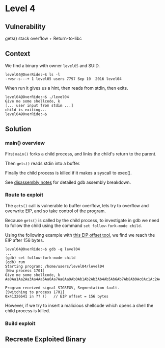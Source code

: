 # Level 4

## Vulnerability

gets() stack overflow + Return-to-libc

## Context

We find a binary with owner ```level05``` and SUID.
```
level04@OverRide:~$ ls -l
-rwsr-s---+ 1 level05 users 7797 Sep 10  2016 level04
```

When run it gives us a hint, then reads from stdin, then exits.
```
level04@OverRide:~$ ./level04
Give me some shellcode, k
[... user input from stdin ...]
child is exiting...
level04@OverRide:~$
```

## Solution

### main() overview

First ```main()``` forks a child process, and links the child's return to the parent.

Then ```gets()``` reads stdin into a buffer.

Finally the child process is killed if it makes a syscall to exec().

See [disassembly notes](https://github.com/anyashuka/Override/blob/main/level04/Ressources/disassembly_notes.md) for detailed gdb assembly breakdown.

### Route to exploit

The ```gets()``` call is vulnerable to buffer overflow, lets try to overflow and overwrite EIP, and so take control of the program.

Because ```gets()``` is called by the child process, to investigate in gdb we need to follow the child using the command ```set follow-fork-mode child```.

Using the following example with [this EIP offset tool](https://projects.jason-rush.com/tools/buffer-overflow-eip-offset-string-generator/), we find we reach the EIP after 156 bytes.
```
level04@OverRide:~$ gdb -q level04
...
(gdb) set follow-fork-mode child
(gdb) run
Starting program: /home/users/level04/level04
[New process 1701]
Give me some shellcode, k
Aa0Aa1Aa2Aa3Aa4Aa5Aa6Aa7Aa8Aa9Ab0Ab1Ab2Ab3Ab4Ab5Ab6Ab7Ab8Ab9Ac0Ac1Ac2Ac3Ac4Ac5Ac6Ac7Ac8Ac9Ad0Ad1Ad2Ad3Ad4Ad5Ad6Ad7Ad8Ad9Ae0Ae1Ae2Ae3Ae4Ae5Ae6Ae7Ae8Ae9Af0Af1Af2A

Program received signal SIGSEGV, Segmentation fault.
[Switching to process 1701]
0x41326641 in ?? ()   // EIP offset = 156 bytes
```

However, if we try to insert a malicious shellcode which opens a shell the child process is killed.

### Build exploit

## Recreate Exploited Binary


